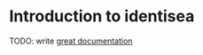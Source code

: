 # Introduction to identisea

TODO: write [great documentation](http://jacobian.org/writing/what-to-write/)
